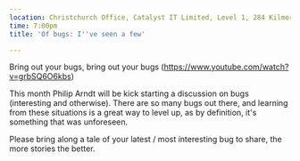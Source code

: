 ```yaml
---
location: Christchurch Office, Catalyst IT Limited, Level 1, 284 Kilmore St, Christchurch
time: 7:00pm
title: 'Of bugs: I''ve seen a few'

---
```


Bring out your bugs, bring out your bugs (https://www.youtube.com/watch?v=grbSQ6O6kbs)

This month Philip Arndt will be kick starting a discussion on bugs (interesting and otherwise). There are so many bugs out there, and learning from these situations is a great way to level up, as by definition, it's something that was unforeseen.

Please bring along a tale of your latest / most interesting bug to share, the more stories the better.
